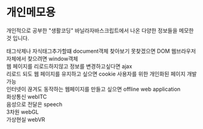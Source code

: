 # 개인메모용
개인적으로 공부한 "생활코딩" 바닐라자바스크립트에서 나온 다양한 정보들을 메모한 것 입니다.

태그삭제나 자식태그추가할떄 document객체 찾아보기 못찾겠으면 DOM 웹브라우저 자체에서 찾으려면 window객체  
웹 페이지를 리로드하지않고 정보를 변경하고싶다면 ajax  
리로드 되도 웹 페이지를 유지하고 싶으면 cookie 사용자를 위한 개인화된 페이지 개발 가능  
인터넷이 끊겨도 동작하는 웹페이지를 만들고 싶으면 offline web application  
화상통신 webITC  
음성으로 전달은 speech  
3차원 webGL  
가상현실 webVR  
